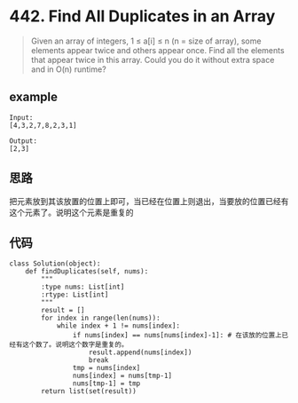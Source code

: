 # 442. Find All Duplicates in an Array
> Given an array of integers, 1 ≤ a[i] ≤ n (n = size of array), some elements appear twice and others appear once.
Find all the elements that appear twice in this array.
Could you do it without extra space and in O(n) runtime?
## example
```
Input:
[4,3,2,7,8,2,3,1]

Output:
[2,3]
```

## 思路
把元素放到其该放置的位置上即可，当已经在位置上则退出，当要放的位置已经有这个元素了。说明这个元素是重复的

## 代码
```
class Solution(object):
    def findDuplicates(self, nums):
        """
        :type nums: List[int]
        :rtype: List[int]
        """
        result = []
        for index in range(len(nums)):
            while index + 1 != nums[index]:
                if nums[index] == nums[nums[index]-1]: # 在该放的位置上已经有这个数了。说明这个数字是重复的。
                    result.append(nums[index])
                    break
                tmp = nums[index]
                nums[index] = nums[tmp-1]
                nums[tmp-1] = tmp
        return list(set(result))
```
